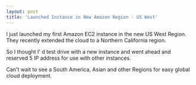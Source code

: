 ```yaml
---
layout: post
title: 'Launched Instance in New Amazon Region - US West'
---
```

I just launched my first Amazon EC2 instance in the new US West Region. They recently extended the cloud to a Northern California region.<p></p>
So I thought I' d test drive with a new instance and went ahead and reserved 5 IP address for use with other instances.<p></p>
Can't wait to see a South America, Asian and other Regions for easy global cloud deployment.
